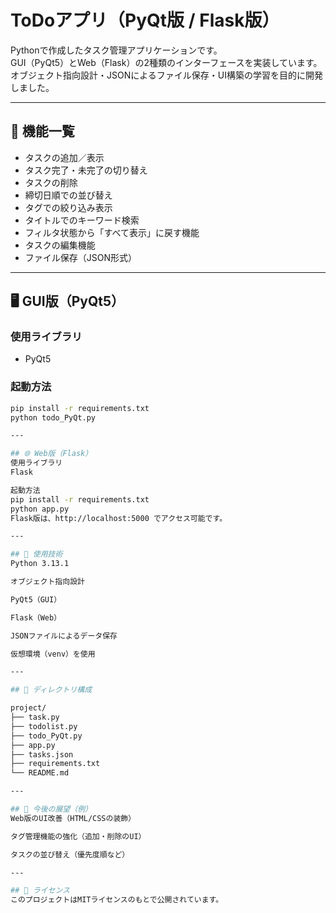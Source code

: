 # ToDoアプリ（PyQt版 / Flask版）

Pythonで作成したタスク管理アプリケーションです。  
GUI（PyQt5）とWeb（Flask）の2種類のインターフェースを実装しています。  
オブジェクト指向設計・JSONによるファイル保存・UI構築の学習を目的に開発しました。

---

## 📌 機能一覧

- タスクの追加／表示
- タスク完了・未完了の切り替え
- タスクの削除
- 締切日順での並び替え
- タグでの絞り込み表示
- タイトルでのキーワード検索
- フィルタ状態から「すべて表示」に戻す機能
- タスクの編集機能
- ファイル保存（JSON形式）

---

## 🖥 GUI版（PyQt5）

### 使用ライブラリ
- PyQt5

### 起動方法

```bash
pip install -r requirements.txt
python todo_PyQt.py

---

## 🌐 Web版（Flask）
使用ライブラリ
Flask

起動方法
pip install -r requirements.txt
python app.py
Flask版は、http://localhost:5000 でアクセス可能です。

---

## 🧪 使用技術
Python 3.13.1

オブジェクト指向設計

PyQt5（GUI）

Flask（Web）

JSONファイルによるデータ保存

仮想環境（venv）を使用

---

## 📁 ディレクトリ構成

project/
├── task.py
├── todolist.py
├── todo_PyQt.py
├── app.py
├── tasks.json
├── requirements.txt
└── README.md

---

## 🎯 今後の展望（例）
Web版のUI改善（HTML/CSSの装飾）

タグ管理機能の強化（追加・削除のUI）

タスクの並び替え（優先度順など）

---

## 📝 ライセンス
このプロジェクトはMITライセンスのもとで公開されています。

